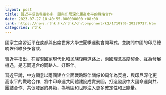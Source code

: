 ```yaml
---
layout: post
title: 習近平晤佐科維多多　願與印尼深化更高水平的戰略合作
date: 2023-07-27 18:40:55.000000000 +08:00
link: https://news.rthk.hk/rthk/ch/component/k2/1710879-20230727.htm
categories: rthk
---
```


國家主席習近平在成都與出席世界大學生夏季運動會開幕式，並訪問中國的印尼總統佐科維多多會談。

習近平指出，在實現國家現代化和民族復興道路上，兩國理念高度契合、互為發展機遇，是志同道合的同路人、好夥伴。

習近平說，中方願意以兩國建立全面戰略夥伴關係10周年為契機，與印尼深化更高水平的戰略合作，將中印命運共同體建設成實景圖，打造發展中大國命運與共、團結合作、共促發展的典範，為地區和世界注入更多確定性和正能量。
